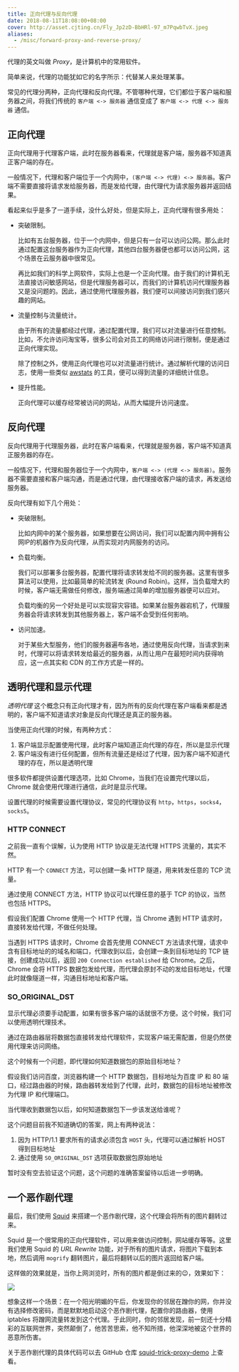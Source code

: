 ```yaml
---
title: 正向代理与反向代理
date: 2018-08-11T18:08:00+08:00
cover: http://asset.cjting.cn/Fly_Jp2zD-BbHRl-97_m7PqwbTvX.jpeg
aliases:
  - /misc/forward-proxy-and-reverse-proxy/
---
```


代理的英文叫做 *Proxy*，是计算机中的常用软件。

简单来说，代理的功能犹如它的名字所示：代替某人来处理某事。

常见的代理分两种，正向代理和反向代理。不管哪种代理，它们都位于客户端和服务器之间，将我们传统的 `客户端 <-> 服务器` 通信变成了 `客户端 <-> 代理 <-> 服务器` 通信。

<!--more-->

## 正向代理

正向代理用于代理客户端，此时在服务器看来，代理就是客户端，服务器不知道真正客户端的存在。

一般情况下，代理和客户端位于一个内网中，`(客户端 <-> 代理) <-> 服务器`。客户端不需要直接将请求发给服务器，而是发给代理，由代理代为请求服务器并返回结果。

看起来似乎是多了一道手续，没什么好处，但是实际上，正向代理有很多用处：

- 突破限制。

    比如有五台服务器，位于一个内网中，但是只有一台可以访问公网。那么此时通过配置这台服务器作为正向代理，其他四台服务器便也都可以访问公网，这个场景在云服务器中很常见。

    再比如我们的科学上网软件，实际上也是一个正向代理。由于我们的计算机无法直接访问敏感网站，但是代理服务器可以，而我们的计算机访问代理服务器又是没问题的。因此，通过使用代理服务器，我们便可以间接访问到我们感兴趣的网站。

- 流量控制与流量统计。

    由于所有的流量都经过代理，通过配置代理，我们可以对流量进行任意控制。比如，不允许访问淘宝等，很多公司会对员工的网络访问进行限制，便是通过正向代理实现。

    除了控制之外，使用正向代理也可以对流量进行统计。通过解析代理的访问日志，使用一些类似 [awstats] 的工具，便可以得到流量的详细统计信息。

- 提升性能。

    正向代理可以缓存经常被访问的网站，从而大幅提升访问速度。

## 反向代理

反向代理用于代理服务器，此时在客户端看来，代理就是服务器，客户端不知道真正服务器的存在。

一般情况下，代理和服务器位于一个内网中，`客户端 <-> (代理 <-> 服务器)`。服务器不需要直接和客户端沟通，而是通过代理，由代理接收客户端的请求，再发送给服务器。

反向代理有如下几个用处：

- 突破限制。
 
    比如内网中的某个服务器，如果想要在公网访问，我们可以配置内网中拥有公网IP的机器作为反向代理，从而实现对内网服务的访问。

- 负载均衡。

    我们可以部署多台服务器，配置代理将请求转发给不同的服务器。这里有很多算法可以使用，比如最简单的轮流转发 (Round Robin)。这样，当负载增大的时候，客户端无需做任何修改，服务端通过简单的增加服务器便可以应对。

    负载均衡的另一个好处是可以实现容灾容错。如果某台服务器宕机了，代理服务器会将请求转发到其他服务器上，客户端不会受到任何影响。

- 访问加速。

    对于某些大型服务，他们的服务器遍布各地，通过使用反向代理，当请求到来时，代理可以将请求转发给最近的服务器，从而让用户在最短时间内获得响应，这一点其实和 CDN 的工作方式是一样的。

## 透明代理和显示代理

*透明代理* 这个概念只有正向代理才有，因为所有的反向代理在客户端看来都是透明的，客户端不知道请求对象是反向代理还是真正的服务器。

当使用正向代理的时候，有两种方式：

1. 客户端显示配置使用代理，此时客户端知道正向代理的存在，所以是显示代理
2. 客户端没有进行任何配置，但所有流量还是经过了代理，因为客户端不知道代理的存在，所以是透明代理

很多软件都提供设置代理选项，比如 Chrome，当我们在设置完代理以后，Chrome 就会使用代理进行通信，此时是显示代理。

设置代理的时候需要设置代理协议，常见的代理协议有 `http`，`https`，`socks4`，`socks5`。

### HTTP CONNECT

之前我一直有个误解，认为使用 HTTP 协议是无法代理 HTTPS 流量的，其实不然。

HTTP 有一个 `CONNECT` 方法，可以创建一条 HTTP 隧道，用来转发任意的 TCP 流量。

通过使用 CONNECT 方法，HTTP 协议可以代理任意的基于 TCP 的协议，当然也包括 HTTPS。

假设我们配置 Chrome 使用一个 HTTP 代理，当 Chrome 遇到 HTTP 请求时，直接转发给代理，不做任何处理。

当遇到 HTTPS 请求时，Chrome 会首先使用 CONNECT 方法请求代理，请求中含有目标地址的的域名和端口，代理收到以后，会创建一条到目标地址的 TCP 链接，创建成功以后，返回 `200 Connection established` 给 Chrome。之后，Chrome 会将 HTTPS 数据包发给代理，而代理会原封不动的发给目标地址，代理此时就像隧道一样，沟通目标地址和客户端。

### SO_ORIGINAL_DST

显示代理必须要手动配置，如果有很多客户端的话就很不方便。这个时候，我们可以使用透明代理技术。

通过在路由器层将数据包直接转发给代理软件，实现客户端无需配置，但是仍然使用代理来访问网络。

这个时候有一个问题，即代理如何知道数据包的原始目标地址？

假设我们访问百度，浏览器构建一个 HTTP 数据包，目标地址为百度 IP 和 80 端口，经过路由器的时候，路由器转发给到了代理，此时，数据包的目标地址被修改为代理 IP 和代理端口。

当代理收到数据包以后，如何知道数据包下一步该发送给谁呢？

这个问题目前我不知道确切的答案，网上有两种说法：

1. 因为 HTTP/1.1 要求所有的请求必须包含 `HOST` 头，代理可以通过解析 HOST 得到目标地址
2. 通过使用 `SO_ORIGINAL_DST` 选项获取数据包原始地址

暂时没有空去验证这个问题，这个问题的准确答案留待以后进一步明确。

## 一个恶作剧代理

最后，我们使用 [Squid] 来搭建一个恶作剧代理，这个代理会将所有的图片翻转过来。

Squid 是一个很常用的正向代理软件，可以用来做访问控制，网站缓存等等。这里我们使用 Squid 的 *URL Rewrite* 功能，对于所有的图片请求，将图片下载到本地，然后调用 `mogrify` 翻转图片，最后将翻转以后的图片返回给客户端。

这样做的效果就是，当你上网浏览时，所有的图片都是倒过来的😉，效果如下：

![](http://asset.cjting.cn/FkC-GZsJPKErvn7WW3GVdhfhB9aE.jpg)

想象这样一个场景：在一个阳光明媚的午后，你发现你的邻居在蹭你的网，你并没有选择修改密码，而是默默地启动这个恶作剧代理，配置你的路由器，使用 iptables 将蹭网流量转发到这个代理。于此同时，你的邻居发现，前一刻还十分精彩的互联网世界，突然颠倒了，他苦苦思索，他不知所措，他深深地被这个世界的恶意所伤害。

关于恶作剧代理的具体代码可以去 GitHub 仓库 [squid-trick-proxy-demo] 上查看。

[awstats]: https://github.com/eldy/awstats
[Squid]: http://www.squid-cache.org/
[squid-trick-proxy-demo]: https://github.com/cj1128/squid-trick-proxy-demo
